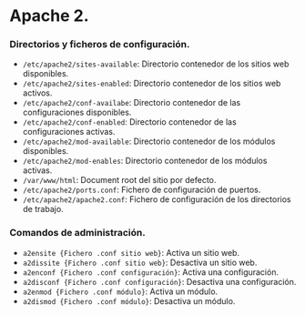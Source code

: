 # Apache 2.
### Directorios y ficheros de configuración.
- `/etc/apache2/sites-available`: Directorio contenedor de los sitios web disponibles.
- `/etc/apache2/sites-enabled`: Directorio contenedor de los sitios web activos.
- `/etc/apache2/conf-availabe`: Directorio contenedor de las configuraciones disponibles.
- `/etc/apache2/conf-enabled`: Directorio contenedor de las configuraciones activas.
- `/etc/apache2/mod-available`: Directorio contenedor de los módulos disponibles.
- `/etc/apache2/mod-enables`: Directorio contenedor de los módulos activas.
- `/var/www/html`: Document root del sitio por defecto.
- `/etc/apache2/ports.conf`: Fichero de configuración de puertos.
- `/etc/apache2/apache2.conf`: Fichero de configuración de los directorios de trabajo.

### Comandos de administración.
- `a2ensite {Fichero .conf sitio web}`: Activa un sitio web.
- `a2dissite {Fichero .conf sitio web}`: Desactiva un sitio web.
- `a2enconf {Fichero .conf configuración}`: Activa una configuración.
- `a2disconf {Fichero .conf configuración}`: Desactiva una configuración.
- `a2enmod {Fichero .conf módulo}`: Activa un módulo.
- `a2dismod {Fichero .conf módulo}`: Desactiva un módulo.